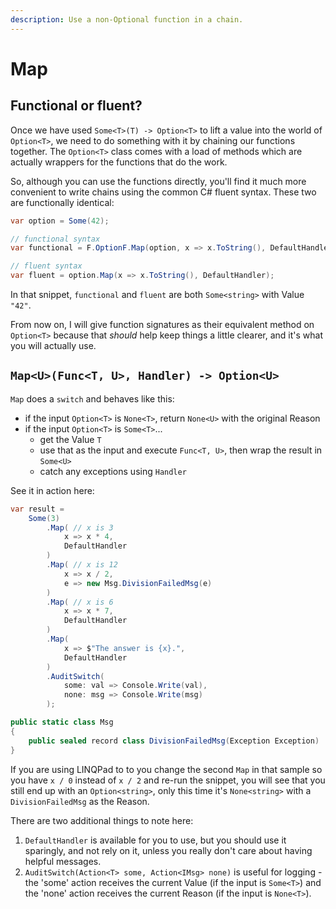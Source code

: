 ```yaml
---
description: Use a non-Optional function in a chain.
---
```


# Map

## Functional or fluent?

Once we have used `Some<T>(T) -> Option<T>` to lift a value into the world of `Option<T>`, we need to do something with it by chaining our functions together. The `Option<T>` class comes with a load of methods which are actually wrappers for the functions that do the work.

So, although you can use the functions directly, you'll find it much more convenient to write chains using the common C# fluent syntax. These two are functionally identical:

```csharp
var option = Some(42);

// functional syntax
var functional = F.OptionF.Map(option, x => x.ToString(), DefaultHandler);

// fluent syntax
var fluent = option.Map(x => x.ToString(), DefaultHandler);
```

In that snippet, `functional` and `fluent` are both `Some<string>` with Value `"42"`.

From now on, I will give function signatures as their equivalent method on `Option<T>` because that _should_ help keep things a little clearer, and it's what you will actually use.

## `Map<U>(Func<T, U>, Handler) -> Option<U>`

`Map` does a `switch` and behaves like this:

* if the input `Option<T>` is `None<T>`, return `None<U>` with the original Reason
* if the input `Option<T>` is `Some<T>`...
  * get the Value `T`
  * use that as the input and execute `Func<T, U>`, then wrap the result in `Some<U>`
  * catch any exceptions using `Handler`

See it in action here:

```csharp
var result =
    Some(3)
        .Map( // x is 3
            x => x * 4,
            DefaultHandler
        )
        .Map( // x is 12
            x => x / 2,
            e => new Msg.DivisionFailedMsg(e)
        )
        .Map( // x is 6
            x => x * 7,
            DefaultHandler
        )
        .Map(
            x => $"The answer is {x}.",
            DefaultHandler
        )
        .AuditSwitch(
            some: val => Console.Write(val),
            none: msg => Console.Write(msg)
        );

public static class Msg
{
    public sealed record class DivisionFailedMsg(Exception Exception) : IExceptionMsg { }
}
```

If you are using LINQPad to to you change the second `Map` in that sample so you have `x / 0` instead of `x / 2` and re-run the snippet, you will see that you still end up with an `Option<string>`, only this time it's `None<string>` with a `DivisionFailedMsg` as the Reason.

There are two additional things to note here:

1. `DefaultHandler` is available for you to use, but you should use it sparingly, and not rely on it, unless you really don't care about having helpful messages.
2. `AuditSwitch(Action<T> some, Action<IMsg> none)` is useful for logging - the 'some' action receives the current Value (if the input is `Some<T>`) and the 'none' action receives the current Reason (if the input is `None<T>`).
